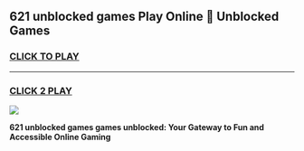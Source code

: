 
## 621 unblocked games Play Online 👋 Unblocked Games
<h3>
<a href="https://premium.freeplayer.one?title=621_unblocked_games&ref=19F">CLICK TO PLAY</a></h3>
<hr>

<h3>
<a href="https://premium.freeplayer.one?title=621_unblocked_games&ref=19F">CLICK 2 PLAY</a>
  
</h3>

<a href="https://premium.freeplayer.one?title=621_unblocked_games&ref=19F"><img src="https://clearcache.store/games.png"></a>


**621 unblocked games games unblocked: Your Gateway to Fun and Accessible Online Gaming**
